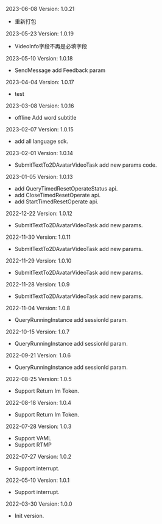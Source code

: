 2023-06-08 Version: 1.0.21
- 重新打包

2023-05-23 Version: 1.0.19
- VideoInfo字段不再是必填字段

2023-05-10 Version: 1.0.18
- SendMessage add Feedback param

2023-04-04 Version: 1.0.17
- test

2023-03-08 Version: 1.0.16
- offline Add word subtitle

2023-02-07 Version: 1.0.15
- add all language sdk.

2023-02-01 Version: 1.0.14
- SubmitTextTo2DAvatarVideoTask add new params code.

2023-01-05 Version: 1.0.13
- add QueryTimedResetOperateStatus api.
- add CloseTimedResetOperate api.
- add StartTimedResetOperate api.

2022-12-22 Version: 1.0.12
- SubmitTextTo2DAvatarVideoTask add new params.

2022-11-30 Version: 1.0.11
- SubmitTextTo2DAvatarVideoTask add new params.

2022-11-29 Version: 1.0.10
- SubmitTextTo2DAvatarVideoTask add new params.

2022-11-28 Version: 1.0.9
- SubmitTextTo2DAvatarVideoTask add new params.

2022-11-04 Version: 1.0.8
- QueryRunningInstance add sessionId param.

2022-10-15 Version: 1.0.7
- QueryRunningInstance add sessionId param.

2022-09-21 Version: 1.0.6
- QueryRunningInstance add sessionId param.

2022-08-25 Version: 1.0.5
- Support Return Im Token.

2022-08-18 Version: 1.0.4
- Support Return Im Token.

2022-07-28 Version: 1.0.3
- Support VAML
- Support RTMP

2022-07-27 Version: 1.0.2
- Support interrupt.

2022-05-10 Version: 1.0.1
- Support interrupt.

2022-03-30 Version: 1.0.0
- Init version.

